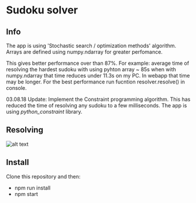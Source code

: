 # Sudoku solver

## Info

The app is using 'Stochastic search / optimization methods' algorithm. Arrays are defined using numpy.ndarray for greater perfomance.

This gives better performance over than 87%. For example: average time of resolving the hardest sudoku with using pyhton array ~ 85s when with numpy.ndarray that time reduces under 11.3s on my PC. In webapp that time may be longer. For the best performance run fucntion resolver.resolve() in console.

03.08.18 Update: Implement the Constraint programming algorithm. This has reduced the time of resolving any sudoku to a few milliseconds. The app is using *python_constraint* library.

## Resolving

![alt text](https://i.pinimg.com/originals/ab/e2/13/abe213d8b7136bdc148129a792b813ce.gif)

## Install

Clone this repository and then:

- npm run install
- npm start
